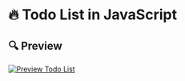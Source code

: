 # 🔥 Todo List in JavaScript

## 🔍 Preview
<a href="https://media.giphy.com/media/vSxdQ8ibMm0I6fbowx/giphy.gif"><img src="https://media.giphy.com/media/vSxdQ8ibMm0I6fbowx/giphy.gif" title="Preview Todo List"/></a>
